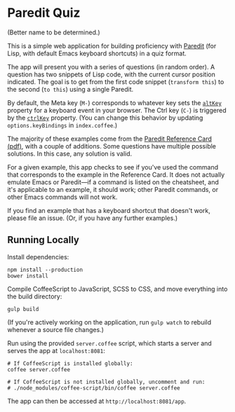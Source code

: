 # Paredit Quiz

(Better name to be determined.)

This is a simple web application for building proficiency with [Paredit](https://www.emacswiki.org/emacs/ParEdit) (for Lisp, with default Emacs keyboard shortcuts) in a quiz format.

The app will present you with a series of questions (in random order). A question has two snippets of Lisp code, with the current cursor position indicated. The goal is to get from the first code snippet (`transform this`) to the second (`to this`) using a single Paredit.

By default, the Meta key (`M-`) corresponds to whatever key sets the [`altKey`](https://developer.mozilla.org/en-US/docs/Web/API/KeyboardEvent/altKey) property for a keyboard event in your browser. The Ctrl key (`C-`) is triggered by the [`ctrlKey`](https://developer.mozilla.org/en-US/docs/Web/API/KeyboardEvent/ctrlKey) property. (You can change this behavior by updating `options.keyBindings` in `index.coffee`.)

The majority of these examples come from the [Paredit Reference Card (pdf)](http://pub.gajendra.net/src/paredit-refcard.pdf), with a couple of additions. Some questions have multiple possible solutions. In this case, any solution is valid.

For a given example, this app checks to see if you've used the command that corresponds to the example in the Reference Card. It does not actually emulate Emacs or Paredit—if a command is listed on the cheatsheet, and it's applicable to an example, it should work; other Paredit commands, or other Emacs commands will not work.

If you find an example that has a keyboard shortcut that doesn't work, please file an issue. (Or, if you have any further examples.)

## Running Locally

Install dependencies:

```
npm install --production
bower install
```

Compile CoffeeScript to JavaScript, SCSS to CSS, and move everything into the build directory:

```
gulp build
```

(If you're actively working on the application, run `gulp watch` to rebuild whenever a source file changes.)

Run using the provided `server.coffee` script, which starts a server and serves the app at `localhost:8081`:

```
# If CoffeeScript is installed globally:
coffee server.coffee

# If CoffeeScript is not installed globally, uncomment and run:
# ./node_modules/coffee-script/bin/coffee server.coffee
```

The app can then be accessed at `http://localhost:8081/app`.
